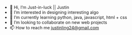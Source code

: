 - 👋 Hi, I’m Just-in-luck || Justin 
- 👀 I’m interested in designing interesting algo
- 🌱 I’m currently learning python, java, javascript, html + css
- 💞️ I’m looking to collaborate on new web projects 
- 📫 How to reach me justinling24@gmail.com

